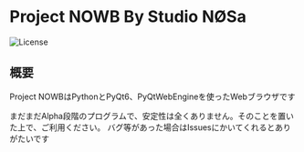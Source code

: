 # Project NOWB By Studio NØSa

![License](https://img.shields.io/badge/license-MIT-blue.svg)

## 概要
Project NOWBはPythonとPyQt6、PyQtWebEngineを使ったWebブラウザです

まだまだAlpha段階のプログラムで、安定性は全くありません。そのことを置いた上で、ご利用ください。
バグ等があった場合はIssuesにかいてくれるとありがたいです